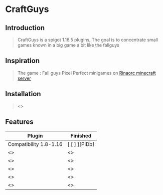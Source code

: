 # CraftGuys

## Introduction

> CraftGuys is a spigot 1.16.5 plugins, The goal is to concentrate small games known in a big game a bit like the fallguys

## Inspiration

> The game : Fall guys 
> Pixel Perfect minigames on [Rinaorc minecraft server](https://rinaorc.com/)

## Installation

> <>

## Features

| Plugin | Finished |
| ------ | ------ |
| Compatibility 1.8-1.16 | [ [ ] ][PlDb] |
| <> | <>
| <>  | <>
| <> | <>
| <> | <>
| <> | <> |
